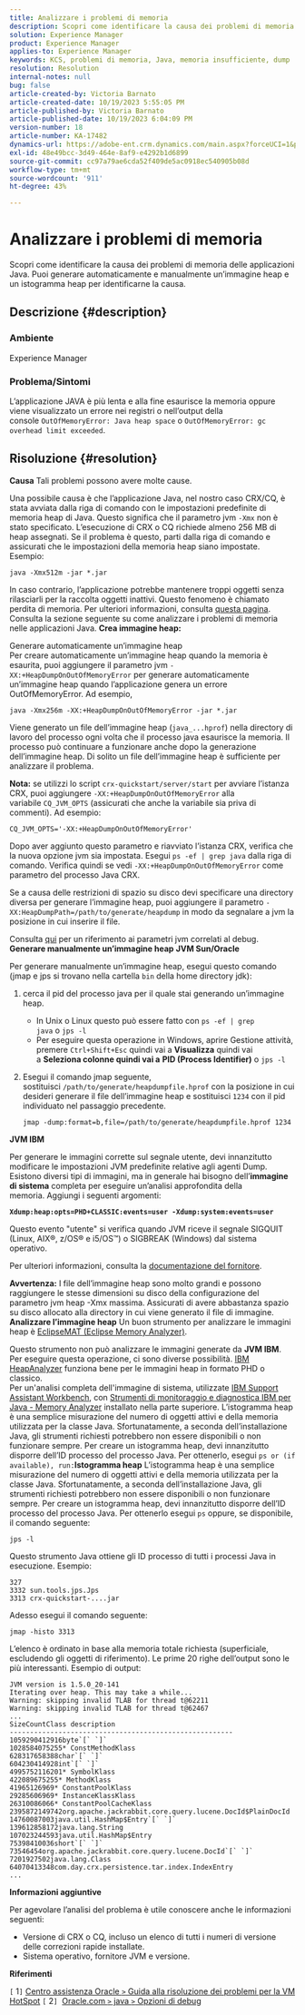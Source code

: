 ```yaml
---
title: Analizzare i problemi di memoria
description: Scopri come identificare la causa dei problemi di memoria delle applicazioni Java.
solution: Experience Manager
product: Experience Manager
applies-to: Experience Manager
keywords: KCS, problemi di memoria, Java, memoria insufficiente, dump
resolution: Resolution
internal-notes: null
bug: false
article-created-by: Victoria Barnato
article-created-date: 10/19/2023 5:55:05 PM
article-published-by: Victoria Barnato
article-published-date: 10/19/2023 6:04:09 PM
version-number: 18
article-number: KA-17482
dynamics-url: https://adobe-ent.crm.dynamics.com/main.aspx?forceUCI=1&pagetype=entityrecord&etn=knowledgearticle&id=9b3b26a0-a86e-ee11-8df0-6045bd006793
exl-id: 48e49bcc-3d49-464e-8af9-e4292b1d6899
source-git-commit: cc97a79ae6cda52f409de5ac0918ec540905b08d
workflow-type: tm+mt
source-wordcount: '911'
ht-degree: 43%

---
```


# Analizzare i problemi di memoria


Scopri come identificare la causa dei problemi di memoria delle applicazioni Java. Puoi generare automaticamente e manualmente un’immagine heap e un istogramma heap per identificarne la causa.

## Descrizione {#description}


### <b>Ambiente</b>

Experience Manager



### <b>Problema/Sintomi</b>

L’applicazione JAVA è più lenta e alla fine esaurisce la memoria oppure viene visualizzato un errore nei registri o nell’output della console `OutOfMemoryError: Java heap space` o `OutOfMemoryError: gc overhead limit exceeded`.


## Risoluzione {#resolution}

<b>Causa</b>
Tali problemi possono avere molte cause.

Una possibile causa è che l’applicazione Java, nel nostro caso CRX/CQ, è stata avviata dalla riga di comando con le impostazioni predefinite di memoria heap di Java. Questo significa che il parametro jvm `-Xmx` non è stato specificato. L’esecuzione di CRX o CQ richiede almeno 256 MB di heap assegnati. Se il problema è questo, parti dalla riga di comando e assicurati che le impostazioni della memoria heap siano impostate. Esempio:


```
java -Xmx512m -jar *.jar
```


In caso contrario, l’applicazione potrebbe mantenere troppi oggetti senza rilasciarli per la raccolta oggetti inattivi. Questo fenomeno è chiamato perdita di memoria. Per ulteriori informazioni, consulta [questa pagina](https://docs.oracle.com/javase/7/docs/webnotes/tsg/TSG-VM/html/memleaks.html). Consulta la sezione seguente su come analizzare i problemi di memoria nelle applicazioni Java.
<b>Crea immagine heap:</b>

Generare automaticamente un’immagine heap<br>
Per creare automaticamente un’immagine heap quando la memoria è esaurita, puoi aggiungere il parametro jvm `-XX:+HeapDumpOnOutOfMemoryError` per generare automaticamente un’immagine heap quando l’applicazione genera un errore OutOfMemoryError. Ad esempio,


```
java -Xmx256m -XX:+HeapDumpOnOutOfMemoryError -jar *.jar
```


Viene generato un file dell’immagine heap (`java_...hprof`) nella directory di lavoro del processo ogni volta che il processo java esaurisce la memoria. Il processo può continuare a funzionare anche dopo la generazione dell’immagine heap. Di solito un file dell’immagine heap è sufficiente per analizzare il problema.

<b>Nota:</b> se utilizzi lo script `crx-quickstart/server/start` per avviare l’istanza CRX, puoi aggiungere `-XX:+HeapDumpOnOutOfMemoryError` alla variabile `CQ_JVM_OPTS` (assicurati che anche la variabile sia priva di commenti). Ad esempio:


```
CQ_JVM_OPTS='-XX:+HeapDumpOnOutOfMemoryError'
```


Dopo aver aggiunto questo parametro e riavviato l’istanza CRX, verifica che la nuova opzione jvm sia impostata. Esegui `ps -ef | grep java` dalla riga di comando. Verifica quindi se vedi `-XX:+HeapDumpOnOutOfMemoryError` come parametro del processo Java CRX.

Se a causa delle restrizioni di spazio su disco devi specificare una directory diversa per generare l’immagine heap, puoi aggiungere il parametro `-XX:HeapDumpPath=/path/to/generate/heapdump` in modo da segnalare a jvm la posizione in cui inserire il file.

Consulta [qui](https://www.oracle.com/java/technologies/javase/vmoptions-jsp.html#DebuggingOptions) per un riferimento ai parametri jvm correlati al debug.
<b>Generare manualmente un’immagine heap</b>
<b>JVM Sun/Oracle</b>

Per generare manualmente un’immagine heap, esegui questo comando (jmap e jps si trovano nella cartella `bin` della home directory jdk):

1. cerca il pid del processo java per il quale stai generando un’immagine heap.
   - In Unix o Linux questo può essere fatto con `ps -ef | grep java` o `jps -l`
   - Per eseguire questa operazione in Windows, aprire Gestione attività, premere `Ctrl+Shift+Esc` quindi vai a <b>Visualizza</b> quindi vai a <b>Seleziona colonne </b><b>quindi vai a</b> <b>PID (Process Identifier)</b> o `jps -l`
2. Esegui il comando jmap seguente, sostituisci `/path/to/generate/heapdumpfile.hprof` con la posizione in cui desideri generare il file dell’immagine heap e sostituisci `1234` con il pid individuato nel passaggio precedente.

   ```
   jmap -dump:format=b,file=/path/to/generate/heapdumpfile.hprof 1234
   ```


<b>JVM IBM</b>

Per generare le immagini corrette sul segnale utente, devi innanzitutto modificare le impostazioni JVM predefinite relative agli agenti Dump. Esistono diversi tipi di immagini, ma in generale hai bisogno dell’<b>immagine di sistema</b> completa per eseguire un’analisi approfondita della memoria. Aggiungi i seguenti argomenti:

<b>`Xdump:heap:opts=PHD+CLASSIC:events=user -Xdump:system:events=user`</b>

Questo evento &quot;utente&quot; si verifica quando JVM riceve il segnale SIGQUIT (Linux, AIX®, z/OS® e i5/OS™) o SIGBREAK (Windows) dal sistema operativo.

Per ulteriori informazioni, consulta la [documentazione del fornitore](https://www.ibm.com/docs/en/sdk-java-technology?topic=SSYKE2/earlier_releases/earlier_releases.html).

<b>Avvertenza:</b> I file dell’immagine heap sono molto grandi e possono raggiungere le stesse dimensioni su disco della configurazione del parametro jvm heap -Xmx massima. Assicurati di avere abbastanza spazio su disco allocato alla directory in cui viene generato il file di immagine.
<b>Analizzare l’immagine heap</b>
Un buon strumento per analizzare le immagini heap è [EclipseMAT (Eclipse Memory Analyzer)](https://www.eclipse.org/mat/).

Questo strumento non può analizzare le immagini generate da <b>JVM IBM</b>. Per eseguire questa operazione, ci sono diverse possibilità. [IBM HeapAnalyzer](https://www.ibm.com/support/pages/ibm-heapanalyzer) funziona bene per le immagini heap in formato PHD o classico.
<br>Per un&#39;analisi completa dell&#39;immagine di sistema, utilizzate [IBM Support Assistant Workbench](https://www.ibm.com/support/pages/node/718131), con [Strumenti di monitoraggio e diagnostica IBM per Java - Memory Analyzer](https://www.ibm.com/docs/en/ztpf/2019?topic=tools-memory-analyzer) installato nella parte superiore. L’istogramma heap è una semplice misurazione del numero di oggetti attivi e della memoria utilizzata per la classe Java. Sfortunatamente, a seconda dell’installazione Java, gli strumenti richiesti potrebbero non essere disponibili o non funzionare sempre. Per creare un istogramma heap, devi innanzitutto disporre dell’ID processo del processo Java. Per ottenerlo, esegui `ps or (if available), run:`<b>Istogramma heap</b>
L’istogramma heap è una semplice misurazione del numero di oggetti attivi e della memoria utilizzata per la classe Java. Sfortunatamente, a seconda dell’installazione Java, gli strumenti richiesti potrebbero non essere disponibili o non funzionare sempre. Per creare un istogramma heap, devi innanzitutto disporre dell’ID processo del processo Java. Per ottenerlo esegui `ps` oppure, se disponibile, il comando seguente:


```
jps -l
```


Questo strumento Java ottiene gli ID processo di tutti i processi Java in esecuzione. Esempio:


```
327 
3332 sun.tools.jps.Jps
3313 crx-quickstart-....jar
```


Adesso esegui il comando seguente:


```
jmap -histo 3313
```


L’elenco è ordinato in base alla memoria totale richiesta (superficiale, escludendo gli oggetti di riferimento). Le prime 20 righe dell’output sono le più interessanti. Esempio di output:


```
JVM version is 1.5.0_20-141
Iterating over heap. This may take a while...
Warning: skipping invalid TLAB for thread t@62211
Warning: skipping invalid TLAB for thread t@62467
...
SizeCountClass description
-------------------------------------------------------
1059290412916byte`[` `]` 
1028584075255* ConstMethodKlass
628317658388char`[` `]` 
604230414928int`[` `]` 
4995752116201* SymbolKlass
422089675255* MethodKlass
41965126969* ConstantPoolKlass
29285606969* InstanceKlassKlass
26310086066* ConstantPoolCacheKlass
2395872149742org.apache.jackrabbit.core.query.lucene.DocId$PlainDocId
14760087003java.util.HashMap$Entry`[` `]` 
139612858172java.lang.String
107023244593java.util.HashMap$Entry
75398410036short`[` `]` 
73546454org.apache.jackrabbit.core.query.lucene.DocId`[` `]` 
7201927502java.lang.Class
64070413348com.day.crx.persistence.tar.index.IndexEntry
...
```


<b>Informazioni aggiuntive</b>

Per agevolare l’analisi del problema è utile conoscere anche le informazioni seguenti:

- Versione di CRX o CQ, incluso un elenco di tutti i numeri di versione delle correzioni rapide installate.
- Sistema operativo, fornitore JVM e versione.


<b>Riferimenti</b>

`[` 1`]`  [Centro assistenza Oracle `>`  Guida alla risoluzione dei problemi per la VM HotSpot](https://docs.oracle.com/javase/7/docs/webnotes/tsg/TSG-VM/html/memleaks.html)
`[` 2`]`  [Oracle.com `>`  java `>`  Opzioni di debug](https://www.oracle.com/java/technologies/javase/vmoptions-jsp.html#DebuggingOptions)

